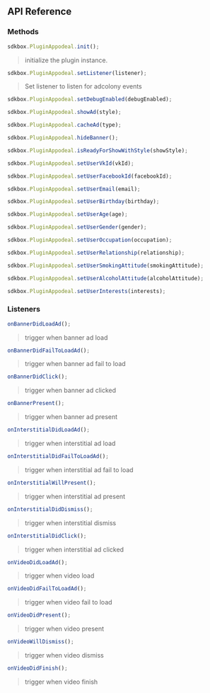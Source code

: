 ## API Reference

### Methods
```javascript
sdkbox.PluginAppodeal.init();
```
>  initialize the plugin instance.

```javascript
sdkbox.PluginAppodeal.setListener(listener);
```
> Set listener to listen for adcolony events

```javascript
sdkbox.PluginAppodeal.setDebugEnabled(debugEnabled);
```

```javascript
sdkbox.PluginAppodeal.showAd(style);
```

```javascript
sdkbox.PluginAppodeal.cacheAd(type);
```

```javascript
sdkbox.PluginAppodeal.hideBanner();
```

```javascript
sdkbox.PluginAppodeal.isReadyForShowWithStyle(showStyle);
```

```javascript
sdkbox.PluginAppodeal.setUserVkId(vkId);
```

```javascript
sdkbox.PluginAppodeal.setUserFacebookId(facebookId);
```

```javascript
sdkbox.PluginAppodeal.setUserEmail(email);
```

```javascript
sdkbox.PluginAppodeal.setUserBirthday(birthday);
```

```javascript
sdkbox.PluginAppodeal.setUserAge(age);
```

```javascript
sdkbox.PluginAppodeal.setUserGender(gender);
```

```javascript
sdkbox.PluginAppodeal.setUserOccupation(occupation);
```

```javascript
sdkbox.PluginAppodeal.setUserRelationship(relationship);
```

```javascript
sdkbox.PluginAppodeal.setUserSmokingAttitude(smokingAttitude);
```

```javascript
sdkbox.PluginAppodeal.setUserAlcoholAttitude(alcoholAttitude);
```

```javascript
sdkbox.PluginAppodeal.setUserInterests(interests);
```


### Listeners
```javascript
onBannerDidLoadAd();
```
> trigger when banner ad load

```javascript
onBannerDidFailToLoadAd();
```
> trigger when banner ad fail to load

```javascript
onBannerDidClick();
```
> trigger when banner ad clicked

```javascript
onBannerPresent();
```
> trigger when banner ad present

```javascript
onInterstitialDidLoadAd();
```
> trigger when interstitial ad load

```javascript
onInterstitialDidFailToLoadAd();
```
> trigger when interstitial ad fail to load

```javascript
onInterstitialWillPresent();
```
> trigger when interstitial ad present

```javascript
onInterstitialDidDismiss();
```
> trigger when interstitial dismiss

```javascript
onInterstitialDidClick();
```
> trigger when interstitial ad clicked

```javascript
onVideoDidLoadAd();
```
> trigger when video load

```javascript
onVideoDidFailToLoadAd();
```
> trigger when video fail to load

```javascript
onVideoDidPresent();
```
> trigger when video present

```javascript
onVideoWillDismiss();
```
> trigger when video dismiss

```javascript
onVideoDidFinish();
```
> trigger when video finish


